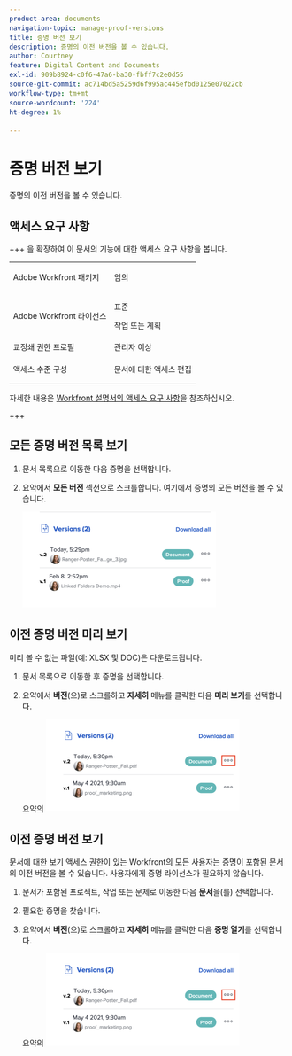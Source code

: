 ```yaml
---
product-area: documents
navigation-topic: manage-proof-versions
title: 증명 버전 보기
description: 증명의 이전 버전을 볼 수 있습니다.
author: Courtney
feature: Digital Content and Documents
exl-id: 909b8924-c0f6-47a6-ba30-fbff7c2e0d55
source-git-commit: ac714bd5a5259d6f995ac445efbd0125e07022cb
workflow-type: tm+mt
source-wordcount: '224'
ht-degree: 1%

---
```


# 증명 버전 보기

증명의 이전 버전을 볼 수 있습니다.

## 액세스 요구 사항

+++ 을 확장하여 이 문서의 기능에 대한 액세스 요구 사항을 봅니다.

<table style="table-layout:auto"> 
 <col> 
 <col> 
 <tbody> 
  <tr> 
   <td role="rowheader">Adobe Workfront 패키지</td> 
   <td> <p>임의</p> </td> 
  </tr> 
  <tr> 
   <td role="rowheader">Adobe Workfront 라이선스</td> 
   <td> 
   <p>표준</p>
   <p>작업 또는 계획</p>
   </td> 
  </tr> 
  <tr> 
   <td role="rowheader">교정쇄 권한 프로필 </td> 
   <td>관리자 이상</td> 
  </tr> 
  <tr> 
   <td role="rowheader">액세스 수준 구성</td> 
   <td> <p>문서에 대한 액세스 편집</p> </td> 
  </tr> 
 </tbody> 
</table>

자세한 내용은 [Workfront 설명서의 액세스 요구 사항](/help/quicksilver/administration-and-setup/add-users/access-levels-and-object-permissions/access-level-requirements-in-documentation.md)을 참조하십시오.

+++

## 모든 증명 버전 목록 보기

1. 문서 목록으로 이동한 다음 증명을 선택합니다.
1. 요약에서 **모든 버전** 섹션으로 스크롤합니다. 여기에서 증명의 모든 버전을 볼 수 있습니다.

   ![버전 사본](assets/copy-of-versions-350x173.png)

## 이전 증명 버전 미리 보기

미리 볼 수 없는 파일(예: XLSX 및 DOC)은 다운로드됩니다.

1. 문서 목록으로 이동한 후 증명을 선택합니다.
1. 요약에서 **버전**(으)로 스크롤하고 **자세히** 메뉴를 클릭한 다음 **미리 보기**&#x200B;를 선택합니다.

   요약의 ![증명 버전](assets/proof-versions-in-summary-350x167.png)

## 이전 증명 버전 보기

문서에 대한 보기 액세스 권한이 있는 Workfront의 모든 사용자는 증명이 포함된 문서의 이전 버전을 볼 수 있습니다. 사용자에게 증명 라이선스가 필요하지 않습니다.

1. 문서가 포함된 프로젝트, 작업 또는 문제로 이동한 다음 **문서**&#x200B;을(를) 선택합니다.
1. 필요한 증명을 찾습니다.
1. 요약에서 **버전**(으)로 스크롤하고 **자세히** 메뉴를 클릭한 다음 **증명 열기**&#x200B;를 선택합니다.

   요약의 ![증명 버전](assets/proof-versions-in-summary-350x167.png)
